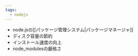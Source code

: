 ```yaml
---
tags:
  - nodejs
---
```

- node.jsの[[パッケージ管理システム|パッケージマネージャ]]
- ディスク容量の節約
- インストール速度の向上
- node_modulesの厳格さ